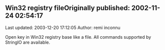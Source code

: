 ## Win32 registry fileOriginally published: 2002-11-24 02:54:17 
Last updated: 2003-12-20 17:12:05 
Author: remi inconnu 
 
Open key in Win32 registry base like a file. All commands supported by StringIO are available.